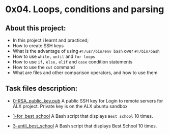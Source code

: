 # 0x04. Loops, conditions and parsing

## About this project:
* In this project i learnt and practiced;
* How to create SSH keys
* What is the advantage of using `#!/usr/bin/env bash` over `#!/bin/bash`
* How to use `while,` `until` and `for loops`
* How to use `if,` `else,` `elif` and `case` condition statements
* How to use the `cut` command
* What are files and other comparison operators, and how to use them

## Task files description:
* [0-RSA_public_key.pub](0-RSA_public_key.pub) A public SSH key for Login to remote servers for ALX project. Private key is on the ALX ubuntu sandbox 

* [1-for_best_school](1-for_best_school) A Bash script that displays `Best school` 10 times. 

* [3-until_best_school](0x04-loops_conditions_and_parsing) A Bash script that displays Best School 10 times.
